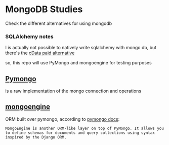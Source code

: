 # MongoDB Studies

Check the different alternatives for using mongodb

### SQLAlchemy notes

I is actually not possible to natively write sqlalchemy with mongo db,
but there's the [cData paid alternative](https://www.cdata.com/drivers/mongodb/order/python/#server)

so, this repo will use PyMongo and mongoengine for testing purposes

## [Pymongo](https://pymongo.readthedocs.io)

is a raw implementation of the mongo connection and operations

## [mongoengine](https://docs.mongoengine.org/)

ORM built over pymongo, according to [pymongo docs](https://pymongo.readthedocs.io/en/stable/tools.html):

```
MongoEngine is another ORM-like layer on top of PyMongo. It allows you to define schemas for documents and query collections using syntax inspired by the Django ORM.
```
